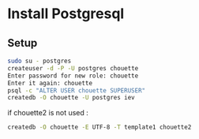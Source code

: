 # Install Postgresql

Setup
-----

```sh
sudo su - postgres
createuser -d -P -U postgres chouette
Enter password for new role: chouette
Enter it again: chouette
psql -c "ALTER USER chouette SUPERUSER" 
createdb -O chouette -U postgres iev
```

if chouette2 is not used :

```sh
createdb -O chouette -E UTF-8 -T template1 chouette2
```

